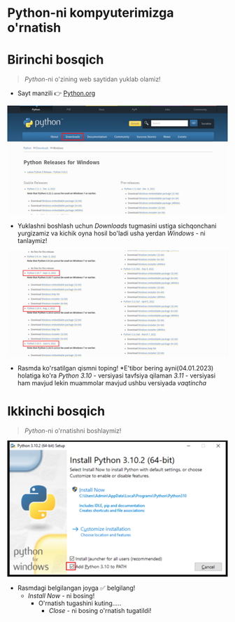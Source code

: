 # **Python-ni kompyuterimizga o'rnatish** 


# __Birinchi bosqich__
> *Python*-ni o'zining web saytidan yuklab olamiz!
- Sayt manzili 👉 [Python.org](https://www.python.org/)

![Downloads](images/p1.PNG)
- Yuklashni boshlash uchun *Downloads* tugmasini ustiga sichqonchani yurgizamiz va kichik oyna hosil bo'ladi usha yerdan *Windows* - ni tanlaymiz!

![Python 3.10](images/p2.PNG)
- Rasmda ko'rsatilgan qismni toping! *E'tibor bering ayni(04.01.2023) holatiga ko'ra *Python 3.10* - versiyasi tavfsiya qilaman *3.11* - versiyasi ham mavjud lekin muammolar mavjud ushbu versiyada *vaqtincha* 


# __Ikkinchi bosqich__
> *Python*-ni o'rnatishni boshlaymiz!

![✅](images/p3.png)
- Rasmdagi belgilangan joyga ✅ belgilang!
	- *Install Now* - ni bosing!
		- O'rnatish tugashini kuting.....
			- *Close* - ni bosing o'rnatish tugatildi! 
